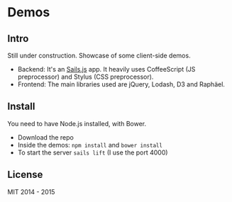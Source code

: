 # Demos

## Intro
Still under construction. Showcase of some client-side demos.

- Backend: It's an [Sails.js](http://sailsjs.org/) app. It heavily uses CoffeeScript (JS preprocessor) and Stylus (CSS preprocessor).
- Frontend: The main libraries used are jQuery, Lodash, D3 and Raphäel.

## Install
You need to have Node.js installed, with Bower.

- Download the repo
- Inside the demos: `npm install` and `bower install`
- To start the server `sails lift` (I use the port 4000)

## License
MIT 2014 - 2015
